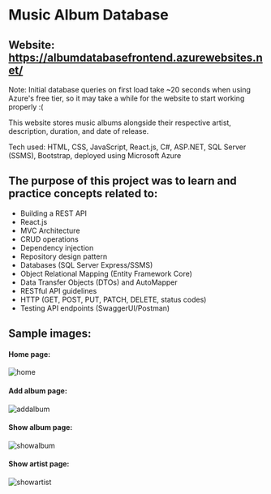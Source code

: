 # Music Album Database

## Website: https://albumdatabasefrontend.azurewebsites.net/

Note: Initial database queries on first load take ~20 seconds when using Azure's free tier, so it may take a while for the website to start working properly :(

This website stores music albums alongside their respective artist, description, duration, and date of release.

Tech used: HTML, CSS, JavaScript, React.js, C#, ASP.NET, SQL Server (SSMS), Bootstrap, deployed using Microsoft Azure

## The purpose of this project was to learn and practice concepts related to:
- Building a REST API
- React.js
- MVC Architecture
- CRUD operations
- Dependency injection
- Repository design pattern
- Databases (SQL Server Express/SSMS)
- Object Relational Mapping (Entity Framework Core)
- Data Transfer Objects (DTOs) and AutoMapper
- RESTful API guidelines
- HTTP (GET, POST, PUT, PATCH, DELETE, status codes)
- Testing API endpoints (SwaggerUI/Postman)

## Sample images:

#### Home page:
![home](https://user-images.githubusercontent.com/106696411/192185614-de786ffe-6e30-46b3-abca-306f1e27173a.png)

#### Add album page:
![addalbum](https://user-images.githubusercontent.com/106696411/192185626-74065dbb-4eed-4b8e-872a-db44a2131b10.png)

#### Show album page:
![showalbum](https://user-images.githubusercontent.com/106696411/192185636-fd8932e4-cf7f-4092-aa61-1ef994689a63.png)

#### Show artist page:
![showartist](https://user-images.githubusercontent.com/106696411/192185643-4ea9545a-f5c9-4162-8c29-37102bdc3fa2.png)
